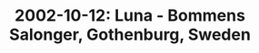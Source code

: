 ---
layout: show
title: '2002-10-12: Luna - Bommens Salonger, Gothenburg, Sweden'
name: 2002-10-12-luna-bommens-salonger-gothenburg-sweden
artist-name: 'Luna'
show-venue: 'Bommens Salonger, Gothenburg, Sweden'
show-setlist: [
  "Lovedust",
  "Sideshow by the Seashore",
  "Weird and Woozy",
  "Tracy I Love You",
  "Mermaid Eyes",
  "Pup Tent",
  "Black Postcards",
  "Tiger Lily",
  "Anesthesia",
  "Friendly Advice",
  "Four Thousand Days",
  "California (All the Way)",
  "Moon Palace",
  "23 Minutes in Brussels",
  "Slash Your Tires",
  "Indian Summer"
  ]
show-date: 2002-10-12
show-radio: 
show-lastfm: 
show-cancelled: 
performers: [
  "Dean Wareham - guitar, vocals",
  "Sean Eden - guitar",
  "Lee Wall - drums",
  "Britta Phillips - bass"
  ]
facebook-event-url: 
show-poster-url: 
show-ticket-url: 
show-venue-website: 
show-additional: 
---